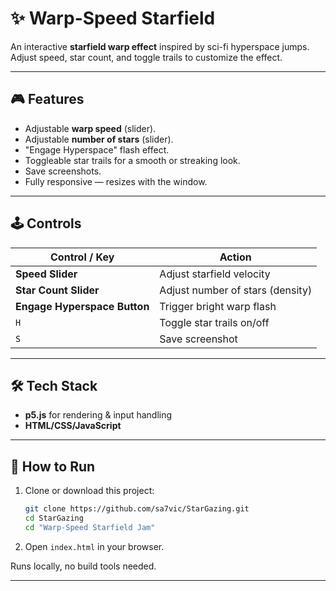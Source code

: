 # ✨ Warp-Speed Starfield

An interactive **starfield warp effect** inspired by sci-fi hyperspace jumps.
Adjust speed, star count, and toggle trails to customize the effect.

---

## 🎮 Features

* Adjustable **warp speed** (slider).
* Adjustable **number of stars** (slider).
* "Engage Hyperspace" flash effect.
* Toggleable star trails for a smooth or streaking look.
* Save screenshots.
* Fully responsive — resizes with the window.

---

## 🕹️ Controls

| Control / Key                | Action                           |
| ---------------------------- | -------------------------------- |
| **Speed Slider**             | Adjust starfield velocity        |
| **Star Count Slider**        | Adjust number of stars (density) |
| **Engage Hyperspace Button** | Trigger bright warp flash        |
| `H`                          | Toggle star trails on/off        |
| `S`                          | Save screenshot                  |

---

## 🛠️ Tech Stack

* **p5.js** for rendering & input handling
* **HTML/CSS/JavaScript**

---

## 🚀 How to Run

1. Clone or download this project:

   ```bash
   git clone https://github.com/sa7vic/StarGazing.git
   cd StarGazing
   cd "Warp-Speed Starfield Jam"
   ```
2. Open `index.html` in your browser.

Runs locally, no build tools needed.

---
